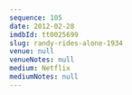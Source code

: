 ```yaml
---
sequence: 105
date: 2012-02-28
imdbId: tt0025699
slug: randy-rides-alone-1934
venue: null
venueNotes: null
medium: Netflix
mediumNotes: null
---
```

